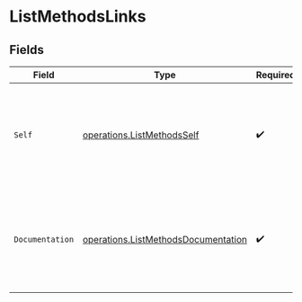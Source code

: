 # ListMethodsLinks


## Fields

| Field                                                                                      | Type                                                                                       | Required                                                                                   | Description                                                                                |
| ------------------------------------------------------------------------------------------ | ------------------------------------------------------------------------------------------ | ------------------------------------------------------------------------------------------ | ------------------------------------------------------------------------------------------ |
| `Self`                                                                                     | [operations.ListMethodsSelf](../../models/operations/listmethodsself.md)                   | :heavy_check_mark:                                                                         | In v2 endpoints, URLs are commonly represented as objects with an `href` and `type` field. |
| `Documentation`                                                                            | [operations.ListMethodsDocumentation](../../models/operations/listmethodsdocumentation.md) | :heavy_check_mark:                                                                         | In v2 endpoints, URLs are commonly represented as objects with an `href` and `type` field. |